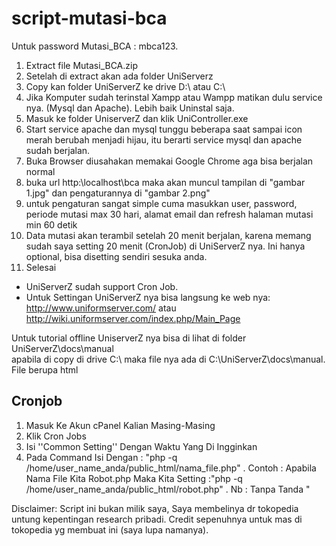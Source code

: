 # script-mutasi-bca

Untuk password Mutasi_BCA : mbca123.

1. Extract file Mutasi_BCA.zip 
2. Setelah di extract akan ada folder UniServerz
3. Copy kan folder UniServerZ ke drive D:\ atau C:\
4. Jika Komputer sudah terinstal Xampp atau Wampp matikan dulu service nya. (Mysql dan Apache). Lebih baik Uninstal saja.
5. Masuk ke folder UniserverZ dan klik UniController.exe
6. Start service apache dan mysql tunggu beberapa saat sampai icon merah berubah menjadi hijau, itu berarti service mysql dan apache sudah berjalan.
7. Buka Browser diusahakan memakai Google Chrome aga bisa berjalan normal
8. buka url http:\\localhost\bca maka akan muncul tampilan di "gambar 1.jpg" dan pengaturannya di "gambar 2.png"
9. untuk pengaturan sangat simple cuma masukkan user, password, periode mutasi max 30 hari, alamat email dan refresh halaman mutasi min 60 detik
10. Data mutasi akan terambil setelah 20 menit berjalan, karena memang sudah saya setting 20 menit (CronJob) di UniServerZ nya. Ini hanya optional, bisa disetting sendiri sesuka anda.
11. Selesai

* UniServerZ sudah support Cron Job.
* Untuk Settingan UniServerZ nya bisa langsung ke web nya: http://www.uniformserver.com/ atau http://wiki.uniformserver.com/index.php/Main_Page

Untuk tutorial offline UniserverZ nya bisa di lihat di folder UniServerZ\docs\manual  
apabila di copy di drive C:\ maka file nya ada di C:\UniServerZ\docs\manual. File berupa html

## Cronjob

1. Masuk Ke Akun cPanel Kalian Masing-Masing
2. Klik Cron Jobs
3. Isi ''Common Setting'' Dengan Waktu Yang Di Ingginkan
4. Pada Command Isi Dengan :
"php -q /home/user_name_anda/public_html/nama_file.php"
.
Contoh : Apabila Nama File Kita Robot.php Maka Kita Setting :"php -q /home/user_name_anda/public_html/robot.php"
.
Nb : Tanpa Tanda "

Disclaimer:
Script ini bukan milik saya, Saya membelinya dr tokopedia untung kepentingan research pribadi. Credit sepenuhnya untuk mas di tokopedia yg membuat ini (saya lupa namanya).
